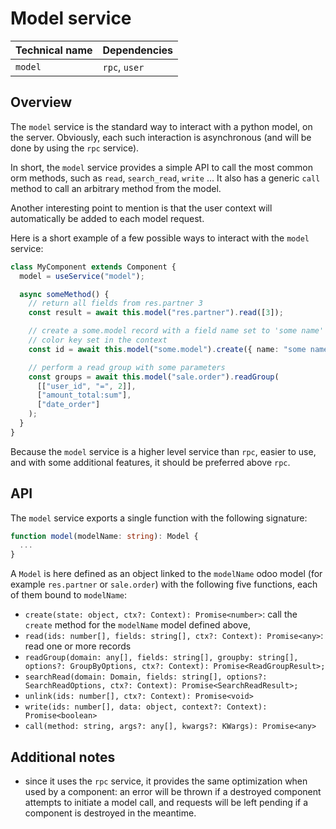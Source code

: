 # Model service

| Technical name | Dependencies  |
| -------------- | ------------- |
| `model`        | `rpc`, `user` |

## Overview

The `model` service is the standard way to interact with a python model, on the
server. Obviously, each such interaction is asynchronous (and will be done by
using the `rpc` service).

In short, the `model` service provides a simple API to call the most common orm
methods, such as `read`, `search_read`, `write` ... It also has a generic `call`
method to call an arbitrary method from the model.

Another interesting point to mention is that the user context will automatically
be added to each model request.

Here is a short example of a few possible ways to interact with the `model`
service:

```ts
class MyComponent extends Component {
  model = useService("model");

  async someMethod() {
    // return all fields from res.partner 3
    const result = await this.model("res.partner").read([3]);

    // create a some.model record with a field name set to 'some name' and a
    // color key set in the context
    const id = await this.model("some.model").create({ name: "some name" }, { color: "red" });

    // perform a read group with some parameters
    const groups = await this.model("sale.order").readGroup(
      [["user_id", "=", 2]],
      ["amount_total:sum"],
      ["date_order"]
    );
  }
}
```

Because the `model` service is a higher level service than `rpc`, easier to use,
and with some additional features, it should be preferred above `rpc`.

## API

The `model` service exports a single function with the following signature:

```ts
function model(modelName: string): Model {
  ...
}
```

A `Model` is here defined as an object linked to the `modelName` odoo model (for
example `res.partner` or `sale.order`) with the following five functions, each
of them bound to `modelName`:

- `create(state: object, ctx?: Context): Promise<number>`: call the `create` method
  for the `modelName` model defined above,
- `read(ids: number[], fields: string[], ctx?: Context): Promise<any>`: read one
  or more records
- `readGroup(domain: any[], fields: string[], groupby: string[], options?: GroupByOptions, ctx?: Context): Promise<ReadGroupResult>;`
- `searchRead(domain: Domain, fields: string[], options?: SearchReadOptions, ctx?: Context): Promise<SearchReadResult>;`
- `unlink(ids: number[], ctx?: Context): Promise<void>`
- `write(ids: number[], data: object, context?: Context): Promise<boolean>`
- `call(method: string, args?: any[], kwargs?: KWargs): Promise<any>`

## Additional notes

- since it uses the `rpc` service, it provides the same optimization when used
  by a component: an error will be thrown if a destroyed component attempts to
  initiate a model call, and requests will be left pending if a component is
  destroyed in the meantime.

